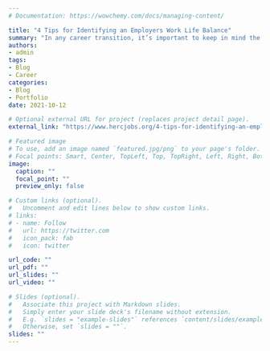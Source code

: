 ```yaml
---
# Documentation: https://wowchemy.com/docs/managing-content/

title: "4 Tips for Identifying an Employers Work Life Balance"
summary: "In any career transition, it’s important to keep in mind the work-life balance that you will (or won’t) have with your potential employer. In addition to your home life, work-life balance is associated with stress levels and the quality of the relationship that you have with your boss. While some work-life factors are self-determined and can be changed during the quest for it, many are directly influenced by workplace culture and policies."
authors: 
- admin
tags: 
- Blog
- Career
categories: 
- Blog
- Portfolio
date: 2021-10-12

# Optional external URL for project (replaces project detail page).
external_link: "https://www.hercjobs.org/4-tips-for-identifying-an-employers-work-life-balance/"

# Featured image
# To use, add an image named `featured.jpg/png` to your page's folder.
# Focal points: Smart, Center, TopLeft, Top, TopRight, Left, Right, BottomLeft, Bottom, BottomRight.
image:
  caption: ""
  focal_point: ""
  preview_only: false

# Custom links (optional).
#   Uncomment and edit lines below to show custom links.
# links:
# - name: Follow
#   url: https://twitter.com
#   icon_pack: fab
#   icon: twitter

url_code: ""
url_pdf: ""
url_slides: ""
url_video: ""

# Slides (optional).
#   Associate this project with Markdown slides.
#   Simply enter your slide deck's filename without extension.
#   E.g. `slides = "example-slides"` references `content/slides/example-slides.md`.
#   Otherwise, set `slides = ""`.
slides: ""
---
```

